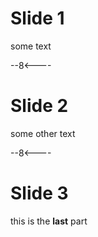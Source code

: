 # Slide 1

some text

--8<----

# Slide 2

some other text

--8<----

# Slide 3

this is the **last** part
